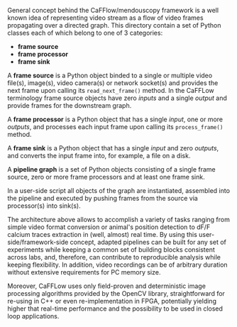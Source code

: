 General concept behind the CaFFlow/mendouscopy framework is a well known idea of
representing video stream as a flow of video frames propagating over a directed graph.
This directory contain a set of Python classes each of which belong to one of 3 categories:

-   __frame source__
-   __frame processor__
-   __frame sink__

A __frame source__ is a Python object binded to a single or multiple video file(s),
image(s), video camera(s) or network socket(s) and provides the next frame upon calling
its `read_next_frame()` method.
In the CaFFLow terminology frame source objects have zero *inputs* and a single *output*
and provide frames for the downstream graph.

A __frame processor__ is a Python object that has a single *input*, one or more *outputs*, and
processes each input frame upon calling its `process_frame()` method.

A __frame sink__ is a Python object that has a single *input* and zero *outputs*, and converts
the input frame into, for example, a file on a disk.

A __pipeline graph__ is a set of Python objects consisting of a single frame source,
zero or more frame processors and at least one frame sink.

In a user-side script all objects of the graph are instantiated, assembled into the pipeline
and executed by pushing frames from the source via processor(s) into sink(s).

The architecture above allows to accomplish a variety of tasks ranging from simple
video format conversion or animal's position detection to dF/F calcium traces extraction
in (well, almost) real time.
By using this user-side/framework-side concept, adapted pipelines can be
built for any set of experiments while keeping a common set of building blocks
consistent across labs, and, therefore, can contribute to reproducible
analysis while keeping flexibility.
In addition, video recordings can be of arbitrary duration without extensive
requirements for PC memory size.

Moreover, CaFFLow uses only field-proven and deterministic image processing
algorithms provided by the OpenCV library, straightforward for re-using in C++
or even re-implementation in FPGA, potentially yielding higher that real-time
performance and the possibility to be used in closed loop applications.
